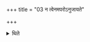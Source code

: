 +++
title = "03 न त्वेनमपरोऽनुजायते"

+++

<details><summary>थिते</summary>

न त्वेनमपरोऽनुजायते ३
</details>
